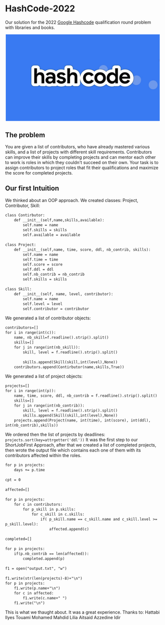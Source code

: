 # HashCode-2022
Our solution for the 2022 [Google Hashcode](https://codingcompetitions.withgoogle.com/hashcode) qualification round problem with libraries and books.

<p align="center">
<img src="/images/hashcode.jpg" alt="Hashcode Logo" width="500"/>
</p>


## The problem
You are given a list of contributors, who have already mastered various skills, and a list of projects with different skill requirements. Contributors can improve their skills by completing projects and can mentor each other to work is roles in which they couldn't succeed on their own. Your task is to assign contributors to project roles that fit their qualifications and maximize the score for completed projects.

## Our first Intuition
We thinked about an OOP approach. We created classes: Project, Contributor, Skill:
```
class Contirbutor:
    def __init__(self,name,skills,available):
        self.name = name
        self.skills = skills
        self.available = available

class Project:
    def __init__(self,name, time, score, ddl, nb_contrib, skills):
        self.name = name
        self.time = time
        self.score = score
        self.ddl = ddl
        self.nb_contrib = nb_contrib
        self.skills = skills

class Skill:
    def __init__(self, name, level, contributor):
        self.name = name
        self.level = level
        self.contributor = contributor
```
We generated a list of contributor objects:
``` 
contributors=[]
for i in range(int(c)):
    name, nb_skill=f.readline().strip().split()
    skills=[]
    for j in range(int(nb_skill)):
        skill, level = f.readline().strip().split()

        skills.append(Skill(skill,int(level),None))
    contributors.append(Contirbutor(name,skills,True))
``` 
We generated a list of project objects:
```
projects=[]
for i in range(int(p)):
    name, time, score, ddl, nb_contrib = f.readline().strip().split()
    skills=[]
    for j in range(int(nb_contrib)):
        skill, level = f.readline().strip().split()
        skills.append(Skill(skill,int(level),None))
    projects.append(Project(name, int(time), int(score), int(ddl), int(nb_contrib),skills))
```
We ordered then the list of projects by deadlines: `projects.sort(key=attrgetter('ddl'))`
It was the first step to our ShortJobFirst Approach, after that we created a list of completed projects, then wrote the output file which contains each one of them with its contributors affected within the roles. 
```
for p in projects:
    days += p.time

cpt = 0

affected=[]

for p in projects:
    for c in contributors:
        for p_skill in p.skills:
            for c_skill in c.skills:
                if( p_skill.name == c_skill.name and c_skill.level >= p_skill.level):
                    affected.append(c)

completed=[]

for p in projects:
    if(p.nb_contrib == len(affected)):
        completed.append(p)

f1 = open("output.txt", "w")

f1.write(str(len(projects)-8)+"\n")
for p in projects:
    f1.write(p.name+"\n")
    for c in affected:
        f1.write(c.name+" ")
    f1.write("\n")
```
This is what we thaught about.
It was a great experience.
Thanks to:
Hattabi Ilyes
Touami Mohamed
Mahdid Lilia
Aitsaid Azzedine Idir
